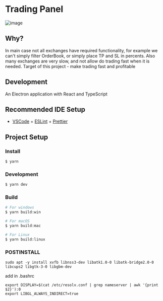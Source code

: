 # Trading Panel

![image](https://github.com/8clever/trading-panel/assets/10035481/3c3ca578-c5f6-4762-b535-15b01bf574f8)

## Why?
In main case not all exchanges have required functionality, for example we can't simply filter OrderBook, or simply place TP and SL in percents.
Also many exchanges are very slow, and not allow do trading fast when it is needed.
Target of this project - make trading fast and profitable

## Development
An Electron application with React and TypeScript

## Recommended IDE Setup

- [VSCode](https://code.visualstudio.com/) + [ESLint](https://marketplace.visualstudio.com/items?itemName=dbaeumer.vscode-eslint) + [Prettier](https://marketplace.visualstudio.com/items?itemName=esbenp.prettier-vscode)

## Project Setup

### Install

```bash
$ yarn
```

### Development

```bash
$ yarn dev
```

### Build

```bash
# For windows
$ yarn build:win

# For macOS
$ yarn build:mac

# For Linux
$ yarn build:linux
```

### POSTINSTALL
```
sudo apt -y install xvfb libnss3-dev libatk1.0-0 libatk-bridge2.0-0 libcups2 libgtk-3-0 libgbm-dev
```


add in .bashrc
```
export DISPLAY=$(cat /etc/resolv.conf | grep nameserver | awk '{print $2}'):0
export LIBGL_ALWAYS_INDIRECT=true
```
